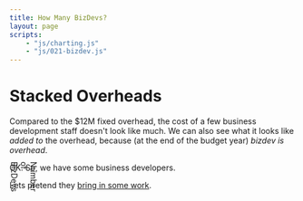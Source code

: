 ```yaml
---
title: How Many BizDevs?
layout: page
scripts:
    - "js/charting.js"
    - "js/021-bizdev.js"
---
```


# Stacked Overheads

Compared to the $12M fixed overhead, the cost of a few business development staff doesn't look like much. We can also see what it looks like *added to* the overhead, because (at the end of the budget year) *bizdev is overhead*.

<div class="grid-container">
    <div class="grid-row">
        <div class="grid-col-1" style="position: relative;">
            <p style="writing-mode: vertical-rl; position: absolute; top: 30%; transform: translateY(-30%);">Number of BizDevs</p>
        </div>
        <div class="grid-col-2">
            <div><div id="slider-bizdevs"></div></div>
        </div>
        <div class="grid-col-9">
            <canvas id="bizdev"></canvas>
        </div>
    </div>
</div>

OK. So, we have some business developers. 

Lets pretend they [bring in some work](030-findsomework.html).
